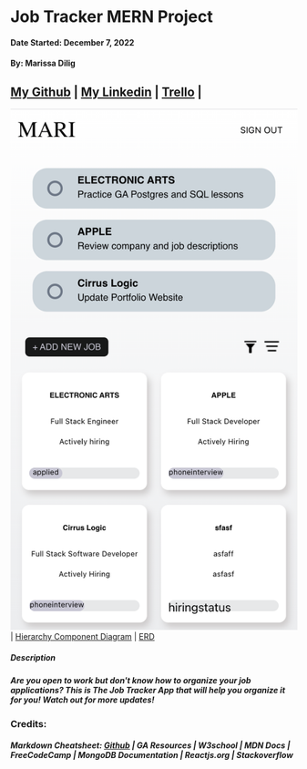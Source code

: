 # Job Tracker MERN Project

#### Date Started: December 7, 2022

#### By: Marissa Dilig

## [My Github](https://github.com/maripd) | [My Linkedin](https://www.linkedin.com/in/marissa-dilig-6ba71923a/) | [Trello](https://trello.com/b/A7Rwzhqv/job-tracker-app) | []()

![Job Tracker Project](./screenshot.png) | [Hierarchy Component Diagram](client/src/hierarchy-component.png) | [ERD](client/src/ERD.png)

##### **Description**

##### Are you open to work but don't know how to organize your job applications? This is The Job Tracker App that will help you organize it for you! Watch out for more updates! 


### Credits:

##### Markdown Cheatsheet: [Github](github.com) | GA Resources | W3school | MDN Docs | FreeCodeCamp | MongoDB Documentation | Reactjs.org | Stackoverflow 